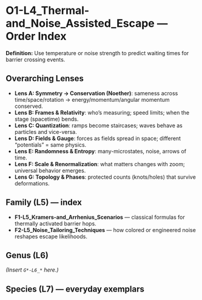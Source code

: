 # O1-L4_Thermal-and_Noise_Assisted_Escape — Order Index
**Definition:** Use temperature or noise strength to predict waiting times for barrier crossing events.

## Overarching Lenses

- **Lens A: Symmetry -> Conservation (Noether)**: sameness across time/space/rotation → energy/momentum/angular momentum conserved.
- **Lens B: Frames & Relativity**: who’s measuring; speed limits; when the stage (spacetime) bends.
- **Lens C: Quantization**: ramps become staircases; waves behave as particles and vice-versa.
- **Lens D: Fields & Gauge**: forces as fields spread in space; different “potentials” = same physics.
- **Lens E: Randomness & Entropy**: many-microstates, noise, arrows of time.
- **Lens F: Scale & Renormalization**: what matters changes with zoom; universal behavior emerges.
- **Lens G: Topology & Phases**: protected counts (knots/holes) that survive deformations.

## Family (L5) — index
- **F1-L5_Kramers-and_Arrhenius_Scenarios** — classical formulas for thermally activated barrier hops.
- **F2-L5_Noise_Tailoring_Techniques** — how colored or engineered noise reshapes escape likelihoods.

## Genus (L6)
_(Insert `G*-L6_*` here.)_

## Species (L7) — everyday exemplars
